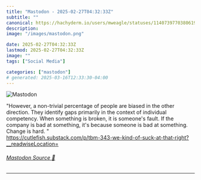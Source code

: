 ```yaml
---
title: "Mastodon - 2025-02-27T04:32:33Z"
subtitle: ""
canonical: https://hachyderm.io/users/mweagle/statuses/114073977038061967
description:
image: "/images/mastodon.png"

date: 2025-02-27T04:32:33Z
lastmod: 2025-02-27T04:32:33Z
image: ""
tags: ["Social Media"]

categories: ["mastodon"]
# generated: 2025-03-16T12:33:30-04:00
---
```

![Mastodon](/images/mastodon.png)

<p>&quot;However, a non-trivial percentage of people are biased in the other direction. They identify gaps primarily in the context of individual competency. When something is broken, it is someone&#39;s fault. If the company is bad at something, it&#39;s because someone is bad at something. Change is hard. &quot;<br /><a href="https://cutlefish.substack.com/p/tbm-343-we-kind-of-suck-at-that-right?__readwiseLocation=" target="_blank" rel="nofollow noopener noreferrer" translate="no"><span class="invisible">https://</span><span class="ellipsis">cutlefish.substack.com/p/tbm-3</span><span class="invisible">43-we-kind-of-suck-at-that-right?__readwiseLocation=</span></a></p>


###### [Mastodon Source 🐘](https://hachyderm.io/@mweagle/114073977038061967)

___
